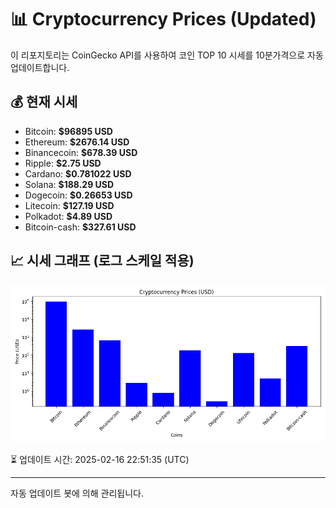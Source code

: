 
# 📊 Cryptocurrency Prices (Updated)

이 리포지토리는 CoinGecko API를 사용하여 코인 TOP 10 시세를 10분가격으로 자동 업데이트합니다.

## 💰 현재 시세
- Bitcoin: **$96895 USD**
- Ethereum: **$2676.14 USD**
- Binancecoin: **$678.39 USD**
- Ripple: **$2.75 USD**
- Cardano: **$0.781022 USD**
- Solana: **$188.29 USD**
- Dogecoin: **$0.26653 USD**
- Litecoin: **$127.19 USD**
- Polkadot: **$4.89 USD**
- Bitcoin-cash: **$327.61 USD**

## 📈 시세 그래프 (로그 스케일 적용)
![Crypto Prices](crypto_prices.png)

⏳ 업데이트 시간: 2025-02-16 22:51:35 (UTC)

---
자동 업데이트 봇에 의해 관리됩니다.
